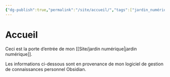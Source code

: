 ```yaml
---
{"dg-publish":true,"permalink":"/site/accueil/","tags":["jardin_numérique","gardenEntry"]}
---
```



# Accueil

Ceci est la porte d’entrée de mon [[Site/jardin numérique\|jardin numérique]].

Les informations ci-dessous sont en provenance de mon logiciel de gestion de connaissances personnel Obsidian.

